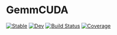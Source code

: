 # GemmCUDA

[![Stable](https://img.shields.io/badge/docs-stable-blue.svg)](https://YichengDWu.github.io/GemmCUDA.jl/stable/)
[![Dev](https://img.shields.io/badge/docs-dev-blue.svg)](https://YichengDWu.github.io/GemmCUDA.jl/dev/)
[![Build Status](https://github.com/YichengDWu/GemmCUDA.jl/actions/workflows/CI.yml/badge.svg?branch=main)](https://github.com/YichengDWu/GemmCUDA.jl/actions/workflows/CI.yml?query=branch%3Amain)
[![Coverage](https://codecov.io/gh/YichengDWu/GemmCUDA.jl/branch/main/graph/badge.svg)](https://codecov.io/gh/YichengDWu/GemmCUDA.jl)

